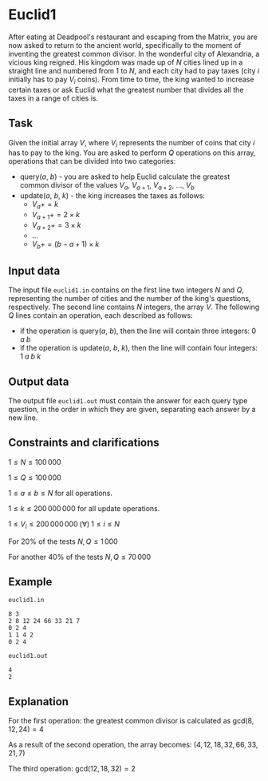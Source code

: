 # Euclid1

After eating at Deadpool's restaurant and escaping from the Matrix, you are now asked to return to the ancient world, specifically to the moment of inventing the greatest common divisor. In the wonderful city of Alexandria, a vicious king reigned. His kingdom was made up of $N$ cities lined up in a straight line and numbered from $1$ to $N$, and each city had to pay taxes (city $i$ initially has to pay $V_i$ coins). From time to time, the king wanted to increase certain taxes or ask Euclid what the greatest number that divides all the taxes in a range of cities is.

## Task

Given the initial array $V$, where $V_i$ represents the number of coins that city $i$ has to pay to the king. You are asked to perform $Q$ operations on this array, operations that can be divided into two categories:
- query($a$, $b$) - you are asked to help Euclid calculate the greatest common divisor of the values $V_a$, $V_{a+1}$, $V_{a+2}$, $\dots$, $V_b$
- update($a$, $b$, $k$) - the king increases the taxes as follows:
  - $V_a += k$
  - $V_{a+1} += 2 \times k$
  - $V_{a+2} += 3 \times k$
  - $\dots$
  - $V_b += (b - a + 1) \times k$

## Input data

The input file `euclid1.in` contains on the first line two integers $N$ and $Q$, representing the number of cities and the number of the king's questions, respectively. The second line contains $N$ integers, the array $V$. The following $Q$ lines contain an operation, each described as follows:
- if the operation is query($a$, $b$), then the line will contain three integers: $0 \; a \; b$
- if the operation is update($a$, $b$, $k$), then the line will contain four integers: $1 \; a \; b \; k$

## Output data

The output file `euclid1.out` must contain the answer for each query type question, in the order in which they are given, separating each answer by a new line.

## Constraints and clarifications

$1 \leq N \leq 100\,000$

$1 \leq Q \leq 100\,000$

$1 \leq a \leq b \leq N$ for all operations.

$1 \leq k \leq 200\,000\,000$ for all update operations.

$1 \leq V_i \leq 200\,000\,000 \; (\forall) \; 1 \leq i \leq N$

For $20\%$ of the tests $N, Q \leq 1\,000$

For another $40\%$ of the tests $N, Q \leq 70\,000$

## Example

`euclid1.in`
```
8 3
2 8 12 24 66 33 21 7
0 2 4
1 1 4 2
0 2 4
```

`euclid1.out`
```
4
2
```

## Explanation

For the first operation: the greatest common divisor is calculated as $\text{gcd}(8, 12, 24) = 4$

As a result of the second operation, the array becomes: $(4, 12, 18, 32, 66, 33, 21, 7)$

The third operation: $\text{gcd}(12, 18, 32) = 2$